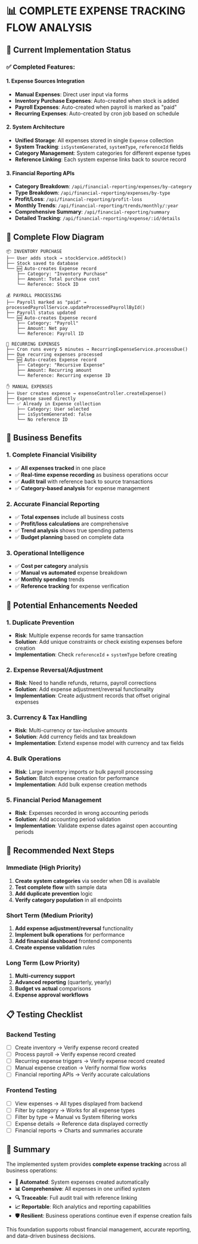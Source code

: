 # 📊 COMPLETE EXPENSE TRACKING FLOW ANALYSIS

## 🎯 **Current Implementation Status**

### ✅ **Completed Features:**

#### **1. Expense Sources Integration**
- **Manual Expenses**: Direct user input via forms
- **Inventory Purchase Expenses**: Auto-created when stock is added
- **Payroll Expenses**: Auto-created when payroll is marked as "paid"
- **Recurring Expenses**: Auto-created by cron job based on schedule

#### **2. System Architecture**
- **Unified Storage**: All expenses stored in single `Expense` collection
- **System Tracking**: `isSystemGenerated`, `systemType`, `referenceId` fields
- **Category Management**: System categories for different expense types
- **Reference Linking**: Each system expense links back to source record

#### **3. Financial Reporting APIs**
- **Category Breakdown**: `/api/financial-reporting/expenses/by-category`
- **Type Breakdown**: `/api/financial-reporting/expenses/by-type`
- **Profit/Loss**: `/api/financial-reporting/profit-loss`
- **Monthly Trends**: `/api/financial-reporting/trends/monthly/:year`
- **Comprehensive Summary**: `/api/financial-reporting/summary`
- **Detailed Tracking**: `/api/financial-reporting/expense/:id/details`

## 🔄 **Complete Flow Diagram**

```
📦 INVENTORY PURCHASE
├── User adds stock → stockService.addStock()
├── Stock saved to database
└── 🆕 Auto-creates Expense record
    ├── Category: "Inventory Purchase"
    ├── Amount: Total purchase cost
    └── Reference: Stock ID

💰 PAYROLL PROCESSING
├── Payroll marked as "paid" → processedPayrollService.updateProcessedPayrollById()
├── Payroll status updated
└── 🆕 Auto-creates Expense record
    ├── Category: "Payroll"
    ├── Amount: Net pay
    └── Reference: Payroll ID

🔄 RECURRING EXPENSES
├── Cron runs every 5 minutes → RecurringExpenseService.processDue()
├── Due recurring expenses processed
└── 🆕 Auto-creates Expense record
    ├── Category: "Recursive Expense"
    ├── Amount: Recurring amount
    └── Reference: Recurring expense ID

✋ MANUAL EXPENSES
├── User creates expense → expenseController.createExpense()
├── Expense saved directly
└── ✅ Already in Expense collection
    ├── Category: User selected
    ├── isSystemGenerated: false
    └── No reference ID
```

## 🎯 **Business Benefits**

### **1. Complete Financial Visibility**
- ✅ **All expenses tracked** in one place
- ✅ **Real-time expense recording** as business operations occur
- ✅ **Audit trail** with reference back to source transactions
- ✅ **Category-based analysis** for expense management

### **2. Accurate Financial Reporting**
- ✅ **Total expenses** include all business costs
- ✅ **Profit/loss calculations** are comprehensive
- ✅ **Trend analysis** shows true spending patterns
- ✅ **Budget planning** based on complete data

### **3. Operational Intelligence**
- ✅ **Cost per category** analysis
- ✅ **Manual vs automated** expense breakdown
- ✅ **Monthly spending** trends
- ✅ **Reference tracking** for expense verification

## 🚨 **Potential Enhancements Needed**

### **1. Duplicate Prevention**
- **Risk**: Multiple expense records for same transaction
- **Solution**: Add unique constraints or check existing expenses before creation
- **Implementation**: Check `referenceId` + `systemType` before creating

### **2. Expense Reversal/Adjustment**
- **Risk**: Need to handle refunds, returns, payroll corrections
- **Solution**: Add expense adjustment/reversal functionality
- **Implementation**: Create adjustment records that offset original expenses

### **3. Currency & Tax Handling**
- **Risk**: Multi-currency or tax-inclusive amounts
- **Solution**: Add currency fields and tax breakdown
- **Implementation**: Extend expense model with currency and tax fields

### **4. Bulk Operations**
- **Risk**: Large inventory imports or bulk payroll processing
- **Solution**: Batch expense creation for performance
- **Implementation**: Add bulk expense creation methods

### **5. Financial Period Management**
- **Risk**: Expenses recorded in wrong accounting periods
- **Solution**: Add accounting period validation
- **Implementation**: Validate expense dates against open accounting periods

## 🔧 **Recommended Next Steps**

### **Immediate (High Priority)**
1. **Create system categories** via seeder when DB is available
2. **Test complete flow** with sample data
3. **Add duplicate prevention** logic
4. **Verify category population** in all endpoints

### **Short Term (Medium Priority)**
1. **Add expense adjustment/reversal** functionality
2. **Implement bulk operations** for performance
3. **Add financial dashboard** frontend components
4. **Create expense validation** rules

### **Long Term (Low Priority)**
1. **Multi-currency support**
2. **Advanced reporting** (quarterly, yearly)
3. **Budget vs actual** comparisons
4. **Expense approval workflows**

## 📋 **Testing Checklist**

### **Backend Testing**
- [ ] Create inventory → Verify expense record created
- [ ] Process payroll → Verify expense record created  
- [ ] Recurring expense triggers → Verify expense record created
- [ ] Manual expense creation → Verify normal flow works
- [ ] Financial reporting APIs → Verify accurate calculations

### **Frontend Testing**
- [ ] View expenses → All types displayed from backend
- [ ] Filter by category → Works for all expense types
- [ ] Filter by type → Manual vs System filtering works
- [ ] Expense details → Reference data displayed correctly
- [ ] Financial reports → Charts and summaries accurate

## 🎉 **Summary**

The implemented system provides **complete expense tracking** across all business operations:

- **🔄 Automated**: System expenses created automatically
- **📊 Comprehensive**: All expenses in one unified system  
- **🔍 Traceable**: Full audit trail with reference linking
- **📈 Reportable**: Rich analytics and reporting capabilities
- **🛡️ Resilient**: Business operations continue even if expense creation fails

This foundation supports robust financial management, accurate reporting, and data-driven business decisions.
